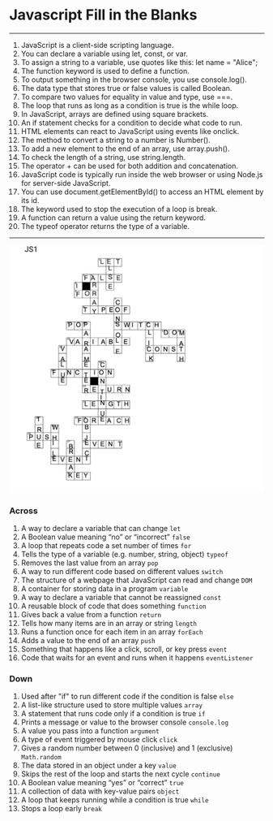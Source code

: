 # Javascript Fill in the Blanks 

--- 

1. JavaScript is a client-side scripting language.
2. You can declare a variable using let, const, or var.
3. To assign a string to a variable, use quotes like this:
   let name = "Alice";
4. The function keyword is used to define a function.
5. To output something in the browser console, you use console.log().
6. The data type that stores true or false values is called Boolean.
7. To compare two values for equality in value and type, use ===.
8. The loop that runs as long as a condition is true is the while loop.
9. In JavaScript, arrays are defined using square brackets.
10. An if statement checks for a condition to decide what code to run.
11. HTML elements can react to JavaScript using events like onclick.
12. The method to convert a string to a number is Number().
13. To add a new element to the end of an array, use array.push().
14. To check the length of a string, use string.length.
15. The operator + can be used for both addition and concatenation.
16. JavaScript code is typically run inside the web browser or using Node.js for server-side JavaScript.
17. You can use document.getElementById() to access an HTML element by its id.
18. The keyword used to stop the execution of a loop is break.
19. A function can return a value using the return keyword.
20. The typeof operator returns the type of a variable.

---

![alt text](image.png)


### Across

1. A way to declare a variable that can change
   `let`
2. A Boolean value meaning “no” or “incorrect”
   `false`
3. A loop that repeats code a set number of times
   `for`
4. Tells the type of a variable (e.g. number, string, object)
   `typeof`
5. Removes the last value from an array
   `pop`
6. A way to run different code based on different values
   `switch`
7. The structure of a webpage that JavaScript can read and change
   `DOM`
8. A container for storing data in a program
   `variable`
9. A way to declare a variable that cannot be reassigned
   `const`
10. A reusable block of code that does something
    `function`
11. Gives back a value from a function
    `return`
12. Tells how many items are in an array or string
    `length`
13. Runs a function once for each item in an array
    `forEach`
14. Adds a value to the end of an array
    `push`
15. Something that happens like a click, scroll, or key press
    `event`
16. Code that waits for an event and runs when it happens
    `eventListener`

### Down

1. Used after "if" to run different code if the condition is false
   `else`
2. A list-like structure used to store multiple values
   `array`
3. A statement that runs code only if a condition is true
   `if`
4. Prints a message or value to the browser console
   `console.log`
5. A value you pass into a function
   `argument`
6. A type of event triggered by mouse click
   `click`
7. Gives a random number between 0 (inclusive) and 1 (exclusive)
   `Math.random`
8. The data stored in an object under a key
   `value`
9. Skips the rest of the loop and starts the next cycle
   `continue`
10. A Boolean value meaning “yes” or “correct”
    `true`
11. A collection of data with key-value pairs
    `object`
12. A loop that keeps running while a condition is true
    `while`
13. Stops a loop early
    `break`
